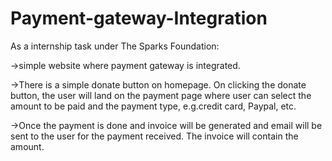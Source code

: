# Payment-gateway-Integration
As a internship task under The Sparks Foundation:

->simple website where payment gateway is integrated.

->There is a simple donate button on homepage. On clicking the donate button, the user will land on the payment page where
user can select the amount to be paid and the payment type, e.g.credit card, Paypal, etc.

->Once the payment is done and invoice will be generated and
email will be sent to the user for the payment received. The
invoice will contain the amount.

